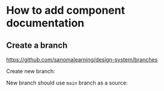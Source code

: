 # How to add component documentation

## Create a branch

https://github.com/sanomalearning/design-system/branches

Create new branch:


New branch should use `main` branch as a source: